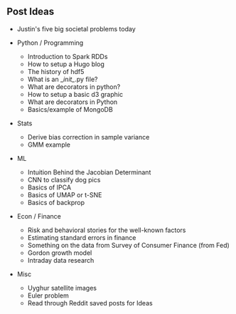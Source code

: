## Post Ideas
- Justin's five big societal problems today

- Python / Programming
  - Introduction to Spark RDDs
  - How to setup a Hugo blog
  - The history of hdf5
  - What is an \__init\__.py file?
  - What are decorators in python?
  - How to setup a basic d3 graphic
  - What are decorators in Python
  - Basics/example of MongoDB

- Stats
  - Derive bias correction in sample variance
  - GMM example

- ML
  - Intuition Behind the Jacobian Determinant
  - CNN to classify dog pics
  - Basics of IPCA
  - Basics of UMAP or t-SNE
  - Basics of backprop

- Econ / Finance
  - Risk and behavioral stories for the well-known factors
  - Estimating standard errors in finance
  - Something on the data from Survey of Consumer Finance (from Fed)
  - Gordon growth model
  - Intraday data research

- Misc
  - Uyghur satellite images
  - Euler problem
  - Read through Reddit saved posts for Ideas
